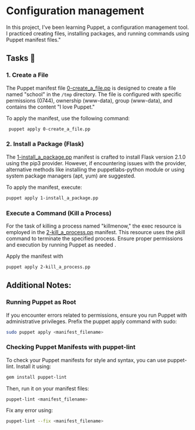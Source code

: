 # Configuration management

In this project, I've been learning Puppet, a configuration management tool. I practiced creating files, installing packages, and running commands using Puppet manifest files."

## Tasks 📃

### 1. Create a File
The Puppet manifest file [0-create_a_file.pp](https://github.com/TechieGold/alx-system_engineering-devops/blob/master/0x0A-configuration_management/0-create_a_file.pp) is designed to create a file named "school" in the `/tmp` directory. The file is configured with specific permissions (0744), ownership (www-data), group (www-data), and contains the content "I love Puppet."

To apply the manifest, use the following command:
```bash
 puppet apply 0-create_a_file.pp
```

### 2. Install a Package (Flask)
The [1-install_a_package.pp](https://github.com/TechieGold/alx-system_engineering-devops/blob/master/0x0A-configuration_management/1-install_a_package.pp) manifest is crafted to install Flask version 2.1.0 using the pip3 provider. However, if encountering issues with the provider, alternative methods like installing the puppetlabs-python module or using system package managers (apt, yum) are suggested.

To apply the manifest, execute:

```bash
puppet apply 1-install_a_package.pp
```

### Execute a Command (Kill a Process)

For the task of killing a process named "killmenow," the exec resource is employed in the [2-kill_a_process.pp](https://github.com/TechieGold/alx-system_engineering-devops/blob/master/0x0A-configuration_management/2-execute_a_command.pp) manifest. This resource uses the pkill command to terminate the specified process. Ensure proper permissions and execution by running Puppet as needed .

Apply the manifest with

```bash
puppet apply 2-kill_a_process.pp
```
## Additional Notes:

### Running Puppet as Root
If you encounter errors related to permissions, ensure you run Puppet with administrative privileges. Prefix the puppet apply command with sudo:

```bash
sudo puppet apply <manifest_filename>
```
### Checking Puppet Manifests with puppet-lint
To check your Puppet manifests for style and syntax, you can use puppet-lint. Install it using:
```bash
gem install puppet-lint
```
Then, run it on your manifest files:

```bash
puppet-lint <manifest_filename>
```
Fix any error using:
```bash
puppet-lint --fix <manifest_filename>
```